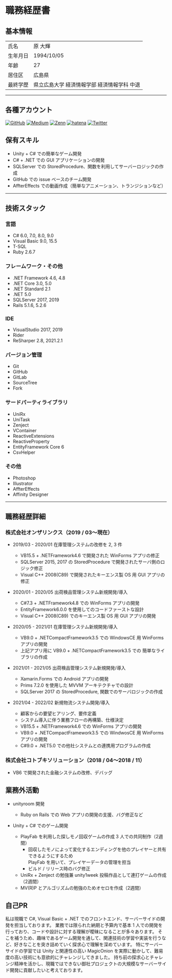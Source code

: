 # 職務経歴書

## 基本情報

|||
|---|---|
|氏名|原 大輝|
|生年月日|1994/10/05|
|年齢|27|
|居住区|広島県|
|最終学歴|県立広島大学 経済情報学部 経済情報学科 中退|

---

## 各種アカウント
<p>
  <a href="https://github.com/eyedropsP" target="_blank"><img alt="GitHub" src="https://img.shields.io/badge/eyedrops-%2312100E.svg?&style=flat-square&logo=Github&logoColor=white"></img></a>
  <a href="https://qiita.com/eyedrops" target="_blank"><img alt="Medium" src="https://img.shields.io/badge/eyedrops-55C500.svg?&style=flat-square&logo=qiita&logoColor=white"></img></a>
  <a href="https://zenn.dev/ryo_kawamata" target="_blank"><img alt="Zenn" src="https://img.shields.io/badge/eyedrops-3EA8FF.svg?&style=flat-square&logo=Zenn&logoColor=white" /></a>
  <a href="https://eyedropsp.hatenablog.com/" target="_blank"><img alt="hatena" src="https://img.shields.io/badge/eyedrops-032233.svg?&style=flat-square&logo=HatenaBookmark&logoColor=white/"></img></a>
  <a href="https://twitter.com/eyedrops_p" target="_blank"><img alt="Twitter" src="https://img.shields.io/badge/@eyedrops_p-%231DA1F2.svg?&style=flat-square&logo=twitter&logoColor=white"></a>
</p>

## 保有スキル

- Unity + C# での簡単なゲーム開発
- C# + .NET での GUI アプリケーションの開発
- SQLServer での StoredProcedure、関数を利用してサーバーロジックの作成
- GitHub での issue ベースのチーム開発
- AffterEffects での動画作成（簡単なアニメーション、トランジションなど）

---

## 技術スタック

### 言語
- C# 6.0, 7.0, 8.0, 9.0
- Visual Basic 9.0, 15.5
- T-SQL
- Ruby 2.6.7

### フレームワーク・その他
- .NET Framework 4.6, 4.8
- .NET Core 3.0, 5.0
- .NET Standard 2.1
- .NET 5.0
- SQLServer 2017, 2019
- Rails 5.1.6, 5.2.6

### IDE
- VisualStudio 2017, 2019
- Rider
- ReSharper 2.8, 2021.2.1

### バージョン管理
- Git
- GitHub
- GitLab
- SourceTree
- Fork

### サードパーティライブラリ
- UniRx
- UniTask
- Zenject
- VContainer
- ReactiveExtensions
- ReactiveProperty
- EntityFramework Core 6
- CsvHelper

### その他
- Photoshop
- Illustrator
- AffterEffects
- Affinity Designer

---

## 職務経歴詳細

### 株式会社オンザリンクス（2019 / 03〜現在）
- 2019/03 - 2020/01 在庫管理システムの改修を 2, 3 件
  - VB15.5 + .NETFramework4.6 で開発された WinForms アプリの修正
  - SQLServer 2015, 2017 の StoredProcedure で開発されたサーバ側のロジック修正
  - Visual C++ 2008(C89) で開発されたキーエンス製 OS 用 GUI アプリの修正

- 2020/01 - 2020/05 出荷検品管理システム新規開発/導入
  - C#7.3 + .NETFramework4.8 での WinForms アプリの開発
  - EntityFramework6.0.0 を使用してのコードファーストな設計
  - Visual C++ 2008(C89) でのキーエンス製 OS 用 GUI アプリの開発

<div style="page-break-before:always"></div>

- 2020/05 - 2021/01 在庫管理システム新規開発/導入
  - VB9.0 + .NETCompactFramework3.5 での WindowsCE 用 WinForms アプリの開発
  - 上記アプリ用に VB9.0 + .NETCompactFramework3.5 での 簡単なライブラリの作成

- 2021/01 - 2021/05 出荷検品管理システム新規開発/導入
  - Xamarin.Forms での Android アプリの開発
  - Prims 7.2.0 を使用した MVVM アーキテクチャでの設計
  - SQLServer 2017 の StoredProcedure, 関数でのサーバロジックの作成

- 2021/04 - 2022/02 新規物流システム開発/導入
  - 顧客からの要望ヒアリング、要件定義
  - システム導入に伴う業務フローの再構築、仕様決定
  - VB15.5 + .NETFramework4.6 での WinForms アプリの開発
  - VB9.0 + .NETCompactFramework3.5 での WindwosCE 用 WinForms アプリの開発
  - C#9.0 + .NET5.0 での他社システムとの連携用プログラムの作成

### 株式会社コトブキソリューション（2018 / 04〜2018 / 11）
- VB6 で開発された金融システムの改修、デバッグ

## 業務外活動
- unityroom 開発
  - Ruby on Rails での Web アプリの開発の支援、バグ修正など
  
- Unity + C# でのゲーム開発
  - PlayFab を利用した探しモノ回収ゲームの作成 3 人での共同制作（2週間）<br>
    - 回収したモノによって変化するエンディングを他のプレイヤーと共有できるようにするため<br>PlayFab を用いて、プレイヤーデータの管理を担当
    - ビルド / リリース時のバグ修正
  - UniRx + Zenject の勉強兼 unity1week 投稿作品として連打ゲームの作成（2週間）
  - MV(R)P とアルゴリズムの勉強のためオセロを作成（2週間）

## 自己PR
私は現職で C#, Visual Basic + .NET でのフロントエンド、サーバーサイドの開発を担当しております。
業務では限られた納期と予算内で基本 1 人での開発を行っており、コードや設計に対する理解が曖昧になることが多々あります。
そこを補うため、趣味であるゲーム開発を通して、関連技術の学習や実装を行うなど、好きなことを突き詰めていく探求心で理解を深めています。
特にサーバーサイドの学習では Unity と関連性の高い MagicOnion を実際に動かして、難易度の高い技術にも意欲的にチャレンジしてきました。
持ち前の探求心とチャレンジ精神を活かし、現職ではできない御社プロジェクトの大規模なサーバーサイド開発に貢献したいと考えております。
